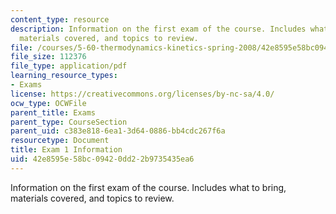 ```yaml
---
content_type: resource
description: Information on the first exam of the course. Includes what to bring,
  materials covered, and topics to review.
file: /courses/5-60-thermodynamics-kinetics-spring-2008/42e8595e58bc09420dd22b9735435ea6_exam1_info.pdf
file_size: 112376
file_type: application/pdf
learning_resource_types:
- Exams
license: https://creativecommons.org/licenses/by-nc-sa/4.0/
ocw_type: OCWFile
parent_title: Exams
parent_type: CourseSection
parent_uid: c383e818-6ea1-3d64-0886-bb4cdc267f6a
resourcetype: Document
title: Exam 1 Information
uid: 42e8595e-58bc-0942-0dd2-2b9735435ea6
---
```

Information on the first exam of the course. Includes what to bring, materials covered, and topics to review.